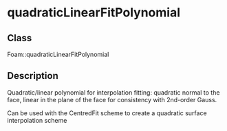 # quadraticLinearFitPolynomial 
## Class
Foam::quadraticLinearFitPolynomial

## Description
Quadratic/linear polynomial for interpolation fitting:
        quadratic normal to the face,
        linear in the plane of the face for consistency with 2nd-order Gauss.

Can be used with the CentredFit scheme to create a quadratic surface
interpolation scheme

